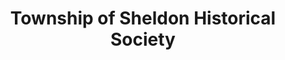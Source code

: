 ---
layout: repo
title: "Township of Sheldon Historical Society"
id: 23137
permalink: repos/23137/
---